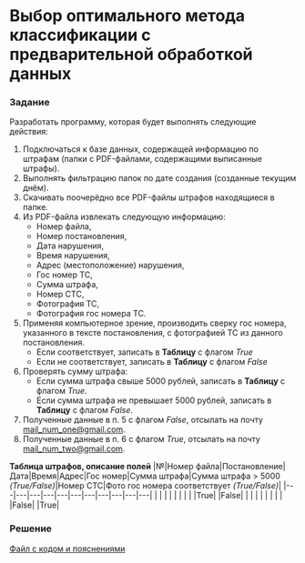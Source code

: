 # Выбор оптимального метода классификации с предварительной обработкой данных

### Задание
Разработать программу, которая будет выполнять следующие действия:
1. Подключаться к базе данных, содержащей информацию по штрафам (папки с PDF-файлами, содержащими выписанные штрафы).
2. Выполнять фильтрацию папок по дате создания (созданные текущим днём).
3. Скачивать поочерёдно все PDF-файлы штрафов находящиеся в папке.
4. Из PDF-файла извлекать следующую информацию:
   - Номер файла,
   - Номер постановления,
   - Дата нарушения,
   - Время нарушения,
   - Адрес (местоположение) нарушения,
   - Гос номер ТС,
   - Сумма штрафа,
   - Номер СТС,
   - Фотография ТС,
   - Фотография гос номера ТС.
5. Применяя компьютерное зрение, производить сверку гос номера, указанного в тексте постановления, с фотографией ТС из данного постановления.
   - Если соответствует, записать в __Таблицу__ с флагом _True_
   - Если не соответствует, записать в __Таблицу__ с флагом _False_
6. Проверять сумму штрафа:
   - Если сумма штрафа свыше 5000 рублей, записать в __Таблицу__ с флагом _True_.
   - Если сумма штрафа не превышает 5000 рублей, записать в __Таблицу__ с флагом _False_.
7. Полученные данные в п. 5 с флагом _False_, отсылать на почту mail_num_one@gmail.com.
8. Полученные данные в п. 6 с флагом _True_, отсылать на почту mail_num_two@gmail.com.

__Таблица штрафов, описание полей__
|№|Номер файла|Постановление|Дата|Время|Адрес|Гос номер|Сумма штрафа|Сумма штрафа > 5000 _(True/False)_|Номер СТС|Фото гос номера соответствует _(True/False)_|
|---|---|---|---|---|---|---|---|---|---|---|
|  |  |  |  |  |  |  |  |True|  |False|
|  |  |  |  |  |  |  |  |False|  |True|



### Решение
[Файл с кодом и пояснениями](/Projects/10_Test_tasks/Task_4/Solution.ipynb)

